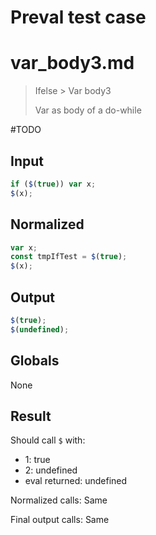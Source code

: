 # Preval test case

# var_body3.md

> Ifelse > Var body3
>
> Var as body of a do-while

#TODO

## Input

`````js filename=intro
if ($(true)) var x;
$(x);
`````

## Normalized

`````js filename=intro
var x;
const tmpIfTest = $(true);
$(x);
`````

## Output

`````js filename=intro
$(true);
$(undefined);
`````

## Globals

None

## Result

Should call `$` with:
 - 1: true
 - 2: undefined
 - eval returned: undefined

Normalized calls: Same

Final output calls: Same

